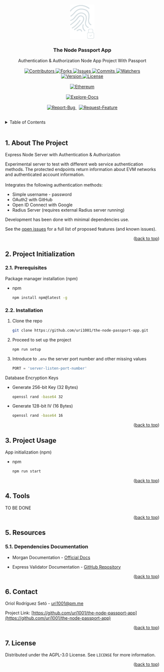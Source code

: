 <a name="readme-top"></a>

<!-- PROJECT LOGO -->
<br />
<div align="center">
  <a href="https://github.com/uri1001/the-node-passport-app">
    <img src="assets/logo.png" alt="Logo" width="80" height="112">
  </a>

<h3 align="center">The Node Passport App</h3>

  <p align="center">
    Authentication & Authorization Node App Project With Passport
    <br />
    <br />
    <a href="https://github.com/uri1001/the-node-passport-app/graphs/contributors">
        <img src="https://img.shields.io/github/contributors/uri1001/the-node-passport-app.svg?colorA=21262d&colorB=161b22&style=flat" alt="Contributors">
    </a>
    <a href="https://github.com/uri1001/the-node-passport-app/forks">
        <img src="https://img.shields.io/github/forks/uri1001/the-node-passport-app.svg?colorA=21262d&colorB=161b22&style=flat" alt="Forks">
    </a>
    <a href="https://github.com/uri1001/the-node-passport-app/issues">
        <img src="https://img.shields.io/github/issues/uri1001/the-node-passport-app.svg?colorA=21262d&colorB=161b22&style=flat" alt="Issues">
    </a>
    <a href="https://github.com/uri1001/the-node-passport-app/graphs/commit-activity">
        <img src="https://img.shields.io/github/commit-activity/m/uri1001/the-node-passport-app.svg?colorA=21262d&colorB=161b22&style=flat" alt="Commits">
    </a>
    <a href="https://github.com/uri1001/the-node-passport-app/pulse">
        <img src="https://img.shields.io/github/watchers/uri1001/the-node-passport-app.svg?colorA=21262d&colorB=161b22&style=flat" alt="Watchers">
    </a>
    <br />
    <a href="https://github.com/uri1001/the-node-passport-app/issues">
        <img src="https://img.shields.io/badge/version-0.1.0-X?colorA=21262d&colorB=161b22&style=flat" alt="Version">
    </a>
    <a href="https://github.com/uri1001/the-node-passport-app/blob/master/LICENSE">
        <img src="https://img.shields.io/github/license/uri1001/the-node-passport-app.svg?colorA=21262d&colorB=161b22&style=flat" alt="License">
    </a>
    <br />
    <br />
    <a href="https://github.com/uri1001/the-node-passport-app/">
        <img src="https://img.shields.io/badge/Ethereum-3C3C3D?style=for-the-badge&logo=Ethereum&logoColor=white" alt="Ethereum">
    </a>
    <br />
    <br />
    <a href="https://github.com/uri1001/the-node-passport-app">
        <img src="https://img.shields.io/badge/Explore-Docs-X?colorA=21262d&colorB=161b22&style=for-the-badge" alt="Explore-Docs">
    </a>
    <br />
    <br />
    <a href="https://github.com/uri1001/the-node-passport-app/issues">
        <img src="https://img.shields.io/badge/Report-Bug-X?colorA=21262d&colorB=161b22&style=for-the-badge" alt="Report-Bug">
    </a>
    &nbsp;
    <a href="https://github.com/uri1001/the-node-passport-app/issues">
        <img src="https://img.shields.io/badge/Request-Feature-X?colorA=21262d&colorB=161b22&style=for-the-badge" alt="Request-Feature">
    </a>
  </p>
</div>

<!-- TABLE OF CONTENTS -->
<br />
<details>
  <summary>Table of Contents</summary>
  <ol>
    <li>
        <a href="#1-about-the-project">About The Project</a>
    </li>
    <li>
        <a href="#2-project-initialization">Project Initialization</a>
        <ol>
            <li><a href="#21-prerequisites">Prerequisites</a></li>
            <li><a href="#22-installation">Installation</a></li>
        </ol>
    </li>
    <li>
        <a href="#3-project-usage">Project Usage</a>
    </li>
    <li>
        <a href="#4-tools">Tools</a>
    </li>
    <li>
        <a href="#5-resources">Resources</a>
        <ol>
            <li><a href="#51-dependencies-documentation">Dependencies Documentation</a></li>
        </ol>
    </li>
    <li><a href="#6-contact">Contact</a></li>
    <li><a href="#7-license">License</a></li>
  </ol>
</details>
<br />

<!-- ABOUT THE PROJECT -->

## 1. About The Project

Express Node Server with Authentication & Authorization

Experimental server to test with different web service authentication methods. The protected endpoints return information about EVM networks and authenticated account information.
<br/>
<br/>
Integrates the following authentication methods:
<br/>

-   Simple username - password
-   OAuth2 with GitHub
-   Open ID Connect with Google
-   Radius Server (requires external Radius server running)
    <br/>

Development has been done with minimal dependencies use.

See the [open issues](https://github.com/uri1001/the-node-passport-app/issues) for a full list of proposed features (and known issues).

<p align="right">(<a href="#readme-top">back to top</a>)</p>

<!-- PROJECT INITIALIZATION -->

## 2. Project Initialization

### 2.1. Prerequisites

Package manager installation (npm)

-   npm
    ```sh
    npm install npm@latest -g
    ```

### 2.2. Installation

1. Clone the repo
    ```sh
    git clone https://github.com/uri1001/the-node-passport-app.git
    ```
2. Proceed to set up the project
    ```sh
    npm run setup
    ```
3. Introduce to `.env` the server port number and other missing values
    ```js
    PORT = 'server-listen-port-number'
    ```

Database Encryption Keys

-   Generate 256-bit Key (32 Bytes)
    ```sh
    openssl rand -base64 32
    ```
-   Generate 128-bit IV (16 Bytes)
    ```sh
    openssl rand -base64 16
    ```

<p align="right">(<a href="#readme-top">back to top</a>)</p>

<!-- PROJECT USAGE -->

## 3. Project Usage

App initialization (npm)

-   npm

    ```sh
    npm run start
    ```

<p align="right">(<a href="#readme-top">back to top</a>)</p>

<!-- TOOLS -->

## 4. Tools

TO BE DONE

<p align="right">(<a href="#readme-top">back to top</a>)</p>

<!-- RESOURCES -->

## 5. Resources

### 5.1. Dependencies Documentation

-   Morgan Documentation - [Official Docs](https://github.com/expressjs/morgan#morgan)

-   Express Validator Documentation - [GitHub Repository](https://github.com/express-validator/express-validator)

<p align="right">(<a href="#readme-top">back to top</a>)</p>

<!-- CONTACT -->

## 6. Contact

Oriol Rodríguez Setó - uri1001@pm.me

Project Link: [https://github.com/uri1001/the-node-passport-app](https://github.com/uri1001/the-node-passport-app)

<p align="right">(<a href="#readme-top">back to top</a>)</p>

<!-- LICENSE -->

## 7. License

Distributed under the AGPL-3.0 License. See `LICENSE` for more information.

<p align="right">(<a href="#readme-top">back to top</a>)</p>

<!-- MARKDOWN LINKS & IMAGES -->
<!-- https://www.markdownguide.org/basic-syntax/#reference-style-links -->
